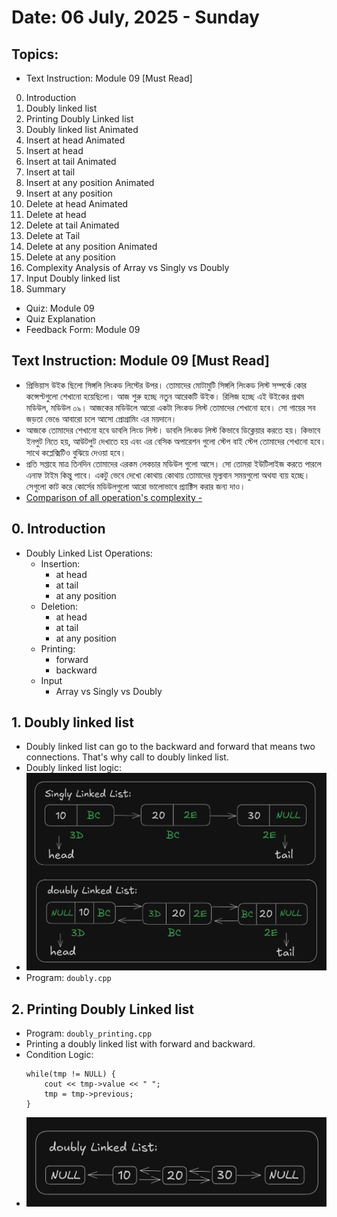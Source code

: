 # Date: 06 July, 2025 - Sunday

## Topics:
- Text Instruction: Module 09 [Must Read]
0. Introduction
1. Doubly linked list
2. Printing Doubly Linked list
3. Doubly linked list Animated
4. Insert at head Animated
5. Insert at head
6. Insert at tail Animated
7. Insert at tail
8. Insert at any position Animated
9. Insert at any position
10. Delete at head Animated
11. Delete at head
12. Delete at tail Animated
13. Delete at Tail
14. Delete at any position Animated
15. Delete at any position
16. Complexity Analysis of Array vs Singly vs Doubly
17. Input Doubly linked list
18. Summary
- Quiz: Module 09
- Quiz Explanation
- Feedback Form: Module 09

## Text Instruction: Module 09 [Must Read]
- প্রিভিয়াস উইক ছিলো সিঙ্গলি লিংকড লিস্টের উপর। তোমাদের মোটামুটি সিঙ্গলি লিংকড লিস্ট সম্পর্কে কোর কন্সেপ্টগুলো শেখানো হয়েছিলো। আজ শুরু হচ্ছে নতুন আরেকটি উইক। রিলিজ হচ্ছে এই উইকের প্রথম মডিউল, মডিউল ০৯। আজকের মডিউলে আরো একটা লিংকড লিস্ট তোমাদের শেখানো হবে। সো গায়ের সব জড়তা ভেঙে আবারো চলে আসো প্রোগ্রামিং এর ময়দানে।
- আজকে তোমাদের শেখানো হবে ডাবলি লিংড লিস্ট। ডাবলি লিংকড লিস্ট কিভাবে ডিক্লেয়ার করতে হয়। কিভাবে ইনপুট নিতে হয়, আউটপুট দেখাতে হয় এবং এর বেসিক অপারেশন গুলো স্টেপ বাই স্টেপ তোমাদের শেখানো হবে। সাথে কপ্লেক্সিটিও বুঝিয়ে দেওয়া হবে।
- প্রতি সপ্তাহে মাত্র তিনদিন তোমাদের এরকম লেকচার মডিউল গুলো আসে। সো তোমরা ইউটিলাইজ করতে পারলে এনাফ টাইম কিন্তু পাবে। একটু ভেবে দেখো কোথায় কোথায় তোমাদের মূল্যবান সময়গুলো অথযা ব্যয় হচ্ছে। সেগুলো কাট করে কোর্সের মডিউলগুলো আরো ভালোভাবে প্র্যাক্টিস করার জন্য দাও।
- [Comparison of all operation's complexity -](https://docs.google.com/document/d/1McYLCx7BcrMBsqTCuioWK2FnopEBgXzG1B35Hfwlfzk/edit?usp=sharing)

## 0. Introduction
- Doubly Linked List Operations:
    - Insertion:
        - at head
        - at tail
        - at any position
    - Deletion:
        - at head
        - at tail
        - at any position
    - Printing:
        - forward
        - backward
    - Input
        - Array vs Singly vs Doubly

## 1. Doubly linked list
- Doubly linked list can go to the backward and forward that means two connections. That's why call to doubly linked list.
- Doubly linked list logic:
- <img src="./images/draw.png" width="500">
- Program: `doubly.cpp`

## 2. Printing Doubly Linked list
- Program: `doubly_printing.cpp`
- Printing a doubly linked list with forward and backward.
- Condition Logic:
    ```
    while(tmp != NULL) {
        cout << tmp->value << " ";
        tmp = tmp->previous;
    }
    ```
- <img src="./images/draw2.png" width="500">